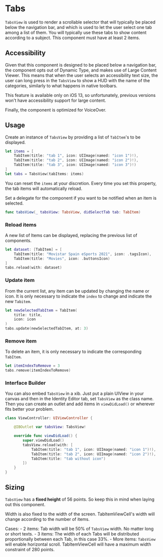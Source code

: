 #  Tabs
`TabsView` is used to render a scrollable selector that will typically be placed below the navigation bar, and which is used to let the user select one tab among a list of them. You will typically use these tabs to show content according to a subject. This component must have at least 2 items.

## Accessibility

Given that this component is designed to be placed below a navigation bar, the component opts out of Dynamic Type, and makes use of Large Content Viewer. This means that when the user selects an accessibility text size, the user can long press in the `TabsView` to show a HUD with the name of the categories, similarly to what happens in native toolbars.


This feature is available only on iOS 13, so unfortunately, previous versions won't have accessibility support for large content.

Finally, the component is optimized for VoiceOver.


## Usage

Create an instance of `TabsView` by providing a list of `TabItem`'s to be displayed.

```swift
let items = [
    TabItem(title: "tab 1", icon: UIImage(named: "icon 1")!),
    TabItem(title: "tab 2", icon: UIImage(named: "icon 2")!),
    TabItem(title: "tab 3", icon: UIImage(named: "icon 3")!)
]
let tabs = TabsView(tabItems: items)
```

You can reset the `items`  at your discretion. Every time you set this property, the tab items will automatically reload.

Set a delegate for the component if you want to be notified when an item is selected. 

```swift
func tabsView(_ tabsView: TabsView, didSelectTab tab: TabItem)
```
### Reload items

A new list of Items can be displayed, replacing the previous list of components. 

```swift
let dataset: [TabItem] = [
    TabItem(title: "Movistar Spain eSports 2021", icon: .tagsIcon),
    TabItem(title: "Movies", icon: .buttonsIcon)
] 
tabs.reload(with: dataset)
```

### Update item

From the current list, any item can be updated by changing the name or icon. It is only necessary to indicate the `index` to change and indicate the new `Tabitem`. 

```swift
let newSelectedTabItem = TabItem(
    title: title,
    icon: icon
)
tabs.update(newSelectedTabItem, at: 3)
```

### Remove item

To delete an item, it is only necessary to indicate the corresponding `TabItem`. 

```swift
let itemIndexToRemove = 3
tabs.remove(itemIndexToRemove)
```

### Interface Builder

You can also embed  `TabsView` in a xib. Just put a plain UIView in your canvas and then in the Identity Editor tab, set  `TabsView` as the class name. Then you can create an outlet and add items in `viewDidLoad()` or wherever fits better your problem.

```swift
class ViewController: UIViewController {

    @IBOutlet var tabsView: TabsView!

    override func viewDidLoad() {
        super.viewDidLoad()
        tabsView.reload(with: [
            TabItem(title: "tab 1", icon: UIImage(named: "icon 1")!),
            TabItem(title: "tab 2", icon: UIImage(named: "icon 2")!),
            TabItem(title: "tab without icon")
        ])
    }
}
```


## Sizing

`TabsView` has a **fixed height** of 56 points. So keep this in mind when laying out this component. 

Width is also fixed to the width of the screen. TabItemViewCell's width will change according to the number of items. 

Cases:
    - 2 items: Tab width will be 50% of `TabsView` width. No matter long or short texts.
    - 3 items: The width of each Tabs will be distributed proportionally between each Tab, in this case 33%.
    - More items: `TabsView` will enable horizontal scroll. TabItemViewCell will have a maximum width constraint of 280 points.


